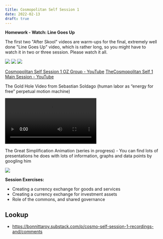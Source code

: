 ```yaml
---
title: Cosmopolitan Self Session 1
date: 2022-02-13
draft: true
---
```


**Homework - Watch: Line Goes Up**

The first two "After Skool" videos are warm-ups for the final, extremely well done "Line Goes Up" video, which is rather long, so you might have to watch it in two or three session. Please watch it all.

![](https://www.youtube-nocookie.com/watch?v=0xQ_OTilgEM)
![](https://www.youtube-nocookie.com/watch?v=qGHMyxYSa58)
![](https://www.youtube-nocookie.com/watch?v=YQ_xWvX1n9g)

[Cosmopolitan Self Session 1 OZ Group - YouTube](https://www.youtube-nocookie.com/watch?v=MwaFR8pZEr4&embeds_referring_euri=https%3A%2F%2Fbonnittaroy.substack.com%2F)
[TheCosmopolitan Self 1 Main Session - YouTube](https://www.youtube-nocookie.com/watch?v=HqNwNbsAcLI)

The Gold Hole Video from Sebastian Soldago (human labor as “energy for free” perpetual motion machine)

<video controlslist="nodownload" src="https://www.dropbox.com/scl/fi/skq8wzkn7ztqwmtcdh1f0/the-gold-hole.mp4?rlkey=u6ytm5yzselvgmm12qzgorqww&raw=1" controls=""></video>

The Great Simplification Animation (series in progress) - You can find lots of presentations he does with lots of information, graphs and data points by googling him

![](https://www.youtube-nocookie.com/watch?v=-xr9rIQxwj4?si=lBOFTA1OWVnWDb2d)

**Session Exercises:**

- Creating a currency exchange for goods and services
- Creating a currency exchange for investment assets
- Role of the commons, and shared governance

## Lookup

- https://bonnittaroy.substack.com/p/cosmo-self-session-1-recordings-and/comments
